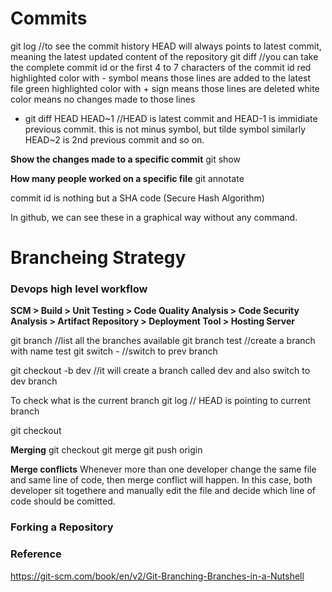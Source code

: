 # Commits
git log //to see the commit history
HEAD will always points to latest commit, meaning the latest updated content of the repository
git diff <commit id1> <commit id2> //you can take the complete commit id or the first 4 to 7 characters of the commit id
  red highlighted color with - symbol means those lines are added to the latest file
  green highlighted color with + sign means those lines are deleted
  white color means no changes made to those lines

* git diff HEAD HEAD~1 //HEAD is latest commit and HEAD-1 is immidiate previous commit. this is not minus symbol, but tilde symbol
similarly HEAD~2 is 2nd previous commit and so on.

**Show the changes made to a specific commit**
git show <commit id>

**How many people worked on a specific file**
git annotate <filename>

commit id is nothing but a SHA code (Secure Hash Algorithm)

In github, we can see these in a graphical way without any command.

# Brancheing Strategy
### Devops high level workflow
**SCM > Build > Unit Testing > Code Quality Analysis > Code Security Analysis > Artifact Repository > Deployment Tool > Hosting Server**

git branch //list all the branches available
git branch test //create a branch with name test
git switch - //switch to prev branch

git checkout -b dev //it will create a branch called dev and also switch to dev branch

To check what is the current branch
git log // HEAD is pointing to current branch

git checkout <branch name>

**Merging**
git checkout <destination branch name>
git merge <source branch name>
git push origin <destination branch>

**Merge conflicts**
Whenever more than one developer change the same file and same line of code, then merge conflict will happen.
In this case, both developer sit togethere and manually edit the file and decide which line of code should be comitted.

### Forking a Repository


### Reference
https://git-scm.com/book/en/v2/Git-Branching-Branches-in-a-Nutshell



